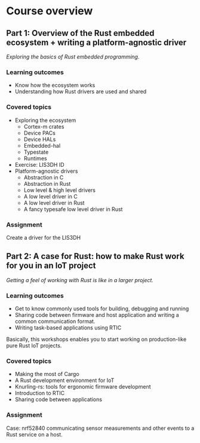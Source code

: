 <div class="read">

# Course overview

## Part 1: Overview of the Rust embedded ecosystem + writing a platform-agnostic driver

*Exploring the basics of Rust embedded programming.*

### Learning outcomes
- Know how the ecosystem works
- Understanding how Rust drivers are used and shared

### Covered topics
- Exploring the ecosystem
  - Cortex-m crates
  - Device PACs
  - Device HALs
  - Embedded-hal
  - Typestate
  - Runtimes
- Exercise: LIS3DH ID
- Platform-agnostic drivers
  - Abstraction in C
  - Abstraction in Rust
  - Low level & high level drivers
  - A low level driver in C
  - A low level driver in Rust
  - A fancy typesafe low level driver in Rust

### Assignment
Create a driver for the LIS3DH

## Part 2: A case for Rust: how to make Rust work for you in an IoT project
*Getting a feel of working with Rust is like in a larger project.*

### Learning outcomes
- Get to know commonly used tools for building, debugging and running
- Sharing code between firmware and host application and writing a common communication format.
- Writing task-based applications using RTIC

Basically, this workshops enables you to start working on production-like pure Rust IoT projects.
### Covered topics
- Making the most of Cargo
- A Rust development environment for IoT
- Knurling-rs: tools for ergonomic firmware development
- Introduction to RTIC
- Sharing code between applications

### Assignment
Case: nrf52840 communicating sensor measurements and other events to a Rust service on a host.

</div>